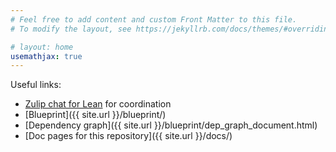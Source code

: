 ```yaml
---
# Feel free to add content and custom Front Matter to this file.
# To modify the layout, see https://jekyllrb.com/docs/themes/#overriding-theme-defaults

# layout: home
usemathjax: true
---
```


Useful links:

* [Zulip chat for Lean](https://leanprover.zulipchat.com/) for coordination
* [Blueprint]({{ site.url }}/blueprint/)
* [Dependency graph]({{ site.url }}/blueprint/dep_graph_document.html)
* [Doc pages for this repository]({{ site.url }}/docs/)

